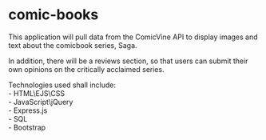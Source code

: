 # comic-books

This application will pull data from the ComicVine API to display images and text about the comicbook series, Saga. 

In addition, there will be a reviews section, so that users can submit their own opinions on the critically acclaimed series.

Technologies used shall include: 
                              <br> - HTML\EJS\CSS
                             <br>  - JavaScript\jQuery
                              <br> - Express.js
                              <br> - SQL
                               <br>- Bootstrap
                              
